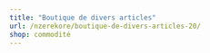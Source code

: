 ```yaml
---
title: "Boutique de divers articles"
url: /nzerekore/boutique-de-divers-articles-20/
shop: commodité
---
```

